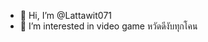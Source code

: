 - 👋 Hi, I’m @Lattawit071
- 👀 I’m interested in video game
   หวัดดีงับทุกโคน

<!---
Lattawit071/Lattawit071 is a ✨ special ✨ repository because its `README.md` (this file) appears on your GitHub profile.
You can click the Preview link to take a look at your changes.
--->
